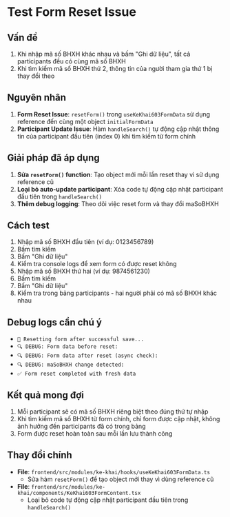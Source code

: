 # Test Form Reset Issue

## Vấn đề
1. Khi nhập mã số BHXH khác nhau và bấm "Ghi dữ liệu", tất cả participants đều có cùng mã số BHXH
2. Khi tìm kiếm mã số BHXH thứ 2, thông tin của người tham gia thứ 1 bị thay đổi theo

## Nguyên nhân
1. **Form Reset Issue**: `resetForm()` trong `useKeKhai603FormData` sử dụng reference đến cùng một object `initialFormData`
2. **Participant Update Issue**: Hàm `handleSearch()` tự động cập nhật thông tin của participant đầu tiên (index 0) khi tìm kiếm từ form chính

## Giải pháp đã áp dụng
1. **Sửa `resetForm()` function**: Tạo object mới mỗi lần reset thay vì sử dụng reference cũ
2. **Loại bỏ auto-update participant**: Xóa code tự động cập nhật participant đầu tiên trong `handleSearch()`
3. **Thêm debug logging**: Theo dõi việc reset form và thay đổi maSoBHXH

## Cách test
1. Nhập mã số BHXH đầu tiên (ví dụ: 0123456789)
2. Bấm tìm kiếm
3. Bấm "Ghi dữ liệu"
4. Kiểm tra console logs để xem form có được reset không
5. Nhập mã số BHXH thứ hai (ví dụ: 9874561230)
6. Bấm tìm kiếm
7. Bấm "Ghi dữ liệu"
8. Kiểm tra trong bảng participants - hai người phải có mã số BHXH khác nhau

## Debug logs cần chú ý
- `🔄 Resetting form after successful save...`
- `🔍 DEBUG: Form data before reset:`
- `🔍 DEBUG: Form data after reset (async check):`
- `🔍 DEBUG: maSoBHXH change detected:`
- `✅ Form reset completed with fresh data`

## Kết quả mong đợi
1. Mỗi participant sẽ có mã số BHXH riêng biệt theo đúng thứ tự nhập
2. Khi tìm kiếm mã số BHXH từ form chính, chỉ form được cập nhật, không ảnh hưởng đến participants đã có trong bảng
3. Form được reset hoàn toàn sau mỗi lần lưu thành công

## Thay đổi chính
- **File**: `frontend/src/modules/ke-khai/hooks/useKeKhai603FormData.ts`
  - Sửa hàm `resetForm()` để tạo object mới thay vì dùng reference cũ
- **File**: `frontend/src/modules/ke-khai/components/KeKhai603FormContent.tsx`
  - Loại bỏ code tự động cập nhật participant đầu tiên trong `handleSearch()`
